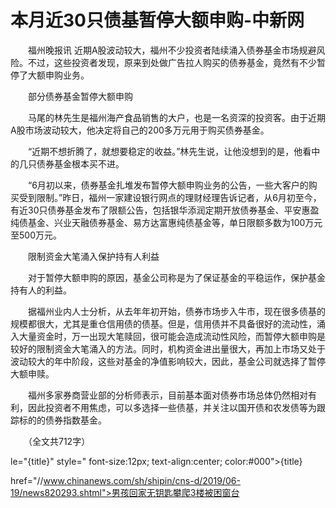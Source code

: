 # 本月近30只债基暂停大额申购-中新网

　　福州晚报讯 近期A股波动较大，福州不少投资者陆续涌入债券基金市场规避风险。不过，这些投资者发现，原来到处做广告拉人购买的债券基金，竟然有不少暂停了大额申购业务。

　　部分债券基金暂停大额申购

　　马尾的林先生是福州海产食品销售的大户，也是一名资深的投资客。由于近期A股市场波动较大，他决定将自己的200多万元用于购买债券基金。

　　“近期不想折腾了，就想要稳定的收益。”林先生说，让他没想到的是，他看中的几只债券基金根本买不进。

　　“6月初以来，债券基金扎堆发布暂停大额申购业务的公告，一些大客户的购买受到限制。”昨日，福州一家建设银行网点的理财经理告诉记者，从6月初至今，有近30只债券基金发布了限额公告，包括银华添润定期开放债券基金、平安惠盈纯债基金、兴业天融债券基金、易方达富惠纯债基金等，单日限额多数为100万元至500万元。

　　限制资金大笔涌入保护持有人利益

　　对于暂停大额申购的原因，基金公司称是为了保证基金的平稳运作，保护基金持有人的利益。

　　据福州业内人士分析，从去年年初开始，债券市场步入牛市，现在很多债基的规模都很大，尤其是重仓信用债的债基。但是，信用债并不具备很好的流动性，涌入大量资金时，万一出现大笔赎回，很可能会造成流动性风险，而暂停大额申购是较好的限制资金大笔涌入的方法。同时，机构资金进出量很大，再加上市场又处于波动较大的年中阶段，这些对基金的净值影响较大，因此，基金公司就选择了暂停大额申赎。

　　福州多家券商营业部的分析师表示，目前基本面对债券市场总体仍然相对有利，因此投资者不用焦虑，可以多选择一些债基，并关注以国开债和农发债等为跟踪标的的债券指数基金。

　　（全文共712字） 

le="{title}" style=" font-size:12px; text-align:center; color:#000">{title}

href="//www.chinanews.com/sh/shipin/cns-d/2019/06-19/news820293.shtml">男孩回家无钥匙攀爬3楼被困窗台
